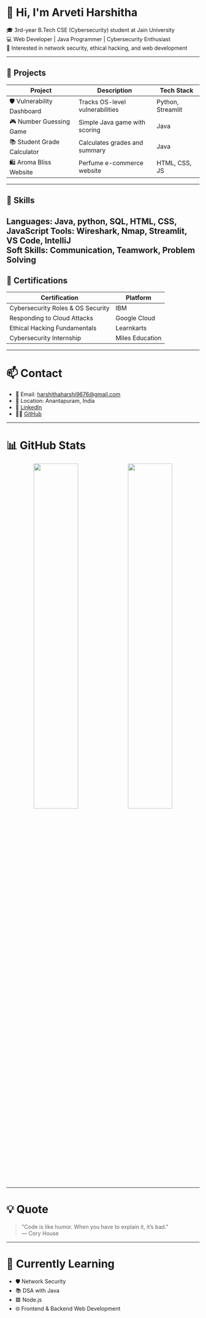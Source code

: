 

# 👋 Hi, I'm Arveti Harshitha

🎓 3rd-year B.Tech CSE (Cybersecurity) student at Jain University  
💻 Web Developer | Java Programmer | Cybersecurity Enthusiast  
🔐 Interested in network security, ethical hacking, and web development

---

## 🚀 Projects

| Project | Description | Tech Stack |
|--------|-------------|------------|
| 🛡️ Vulnerability Dashboard | Tracks OS-level vulnerabilities | Python, Streamlit |
| 🎮 Number Guessing Game | Simple Java game with scoring | Java |
| 📚 Student Grade Calculator | Calculates grades and summary | Java |
| 🛍️ Aroma Bliss Website | Perfume e-commerce website | HTML, CSS, JS |

---

## 🧠 Skills

Languages: Java, python, SQL, HTML, CSS, JavaScript 
Tools: Wireshark, Nmap, Streamlit, VS Code, IntelliJ  
Soft Skills: Communication, Teamwork, Problem Solving
---

## 📜 Certifications

| Certification | Platform |
|---------------|----------|
| Cybersecurity Roles & OS Security | IBM |
| Responding to Cloud Attacks | Google Cloud |
| Ethical Hacking Fundamentals | Learnkarts |
| Cybersecurity Internship | Miles Education |

---

# 📫 Contact

- 📧 Email: harshithaharshi9676@gmail.com  
- 📍 Location: Anantapuram, India  
- 💼 [LinkedIn](https://www.linkedin.com/in/harshitha-arveti)  
- 🧑‍💻 [GitHub](https://github.com/harshitha-arveti)

---

# 📊 GitHub Stats

<p align="center">
  <img src="https://github-readme-stats.vercel.app/api?username=harshitha-arveti&show_icons=true&theme=dark" width="48%" />
  <img src="https://github-readme-stats.vercel.app/api/top-langs/?username=harshitha-arveti&layout=compact&theme=dark" width="48%" />
</p>

---

# 💡 Quote

> "Code is like humor. When you have to explain it, it’s bad."  
> — Cory House

---

# 🌼 Currently Learning

- 🛡️ Network Security  
- 📚 DSA with Java  
- 🟩 Node.js  
- 🌐 Frontend & Backend Web Development


